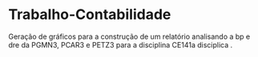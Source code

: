 # Trabalho-Contabilidade
Geração de gráficos para a construção de um relatório analisando a bp e dre da PGMN3, PCAR3 e PETZ3 para a disciplina CE141a disciplica .
